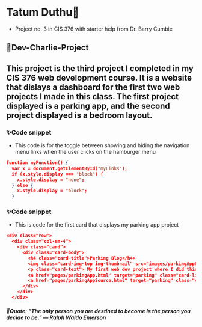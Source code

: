 # Tatum Duthu🦭

- Project no. 3 in CIS 376 with starter help from Dr. Barry Cumbie

## 🤩Dev-Charlie-Project
##  This project is the third project I completed in my CIS 376 web development course. It is a website that dislays a dashboard for the first two web projects I made in this class. The first project displayed is a parking app, and the second project displayed is a bedroom layout.
### ✨Code snippet
- This code is for the toggle between showing and hiding the navigation menu links when the user clicks on the hamburger menu
```json
function myFunction() {
  var x = document.getElementById("myLinks");
  if (x.style.display === "block") {
    x.style.display = "none";
  } else {
    x.style.display = "block";
  }


```
### ✨Code snippet
- This is code for the first card that displays my parking app project
```json
<div class="row">
  <div class="col-sm-4">
    <div class="card">
      <div class="card-body">
        <h4 class="card-title">Parking Blog</h4>
        <img class="card-img-top img-thumbnail" src="images/parkingAppPreview.png" alt="Card image">
        <p class="card-text"> My first web dev project where I did this little blog! </p>
        <a href="pages/parkingApp.html" target="parking" class="card-link">Parking App</a>
        <a href="pages/parkingAppSource.html" target="parking" class="card-link">source code</a>
      </div>
    </div>
  </div>

```



##### 🎈Quote: "The only person you are destined to become is the person you decide to be." — Ralph Waldo Emerson

